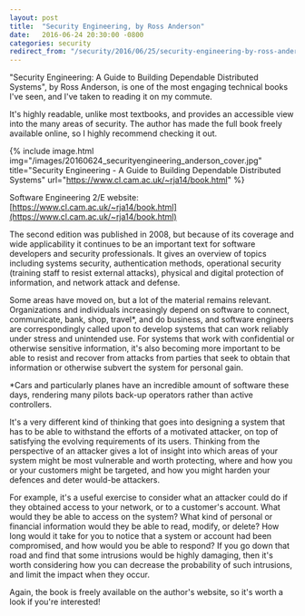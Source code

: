 ```yaml
---
layout: post
title:  "Security Engineering, by Ross Anderson"
date:   2016-06-24 20:30:00 -0800
categories: security
redirect_from: "/security/2016/06/25/security-engineering-by-ross-anderson"
---
```

"Security Engineering: A Guide to Building Dependable Distributed Systems", by Ross Anderson, is one of the most engaging technical books I've seen, and I've taken to reading it on my commute.

It's highly readable, unlike most textbooks, and provides an accessible view into the many areas of security.  The author has made the full book freely available online, so I highly recommend checking it out.

<!--more-->

{% include image.html img="/images/20160624_securityengineering_anderson_cover.jpg"
  title="Security Engineering - A Guide to Building Dependable Distributed Systems"
  url="https://www.cl.cam.ac.uk/~rja14/book.html" %}
<br>

Software Engineering 2/E website: [https://www.cl.cam.ac.uk/~rja14/book.html](https://www.cl.cam.ac.uk/~rja14/book.html)

The second edition was published in 2008, but because of its coverage and wide applicability it continues to be an important text for software developers and security professionals.  It gives an overview of topics including systems security, authentication methods, operational security (training staff to resist external attacks), physical and digital protection of information, and network attack and defense.

Some areas have moved on, but a lot of the material remains relevant.  Organizations and individuals increasingly depend on software to connect, communicate, bank, shop, travel*, and do business, and software engineers are correspondingly called upon to develop systems that can work reliably under stress and unintended use.  For systems that work with confidential or otherwise sensitive information, it's also becoming more important to be able to resist and recover from attacks from parties that seek to obtain that information or otherwise subvert the system for personal gain.

*Cars and particularly planes have an incredible amount of software these days, rendering many pilots back-up operators rather than active controllers.

It's a very different kind of thinking that goes into designing a system that has to be able to withstand the efforts of a motivated attacker, on top of satisfying the evolving requirements of its users.  Thinking from the perspective of an attacker gives a lot of insight into which areas of your system might be most vulnerable and worth protecting, where and how you or your customers might be targeted, and how you might harden your defences and deter would-be attackers.

For example, it's a useful exercise to consider what an attacker could do if they obtained access to your network, or to a customer's account.  What would they be able to access on the system?  What kind of personal or financial information would they be able to read, modify, or delete?  How long would it take for you to notice that a system or account had been compromised, and how would you be able to respond?  If you go down that road and find that some intrusions would be highly damaging, then it's worth considering how you can decrease the probability of such intrusions, and limit the impact when they occur.

Again, the book is freely available on the author's website, so it's worth a look if you're interested!
